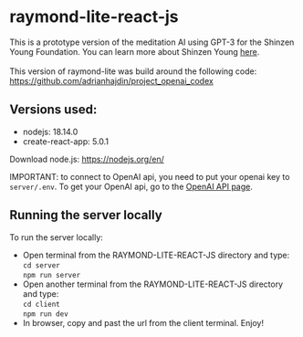 # raymond-lite-react-js

This is a prototype version of the meditation AI using GPT-3 for the Shinzen Young Foundation. You can learn more about Shinzen Young [here](https://unifiedmindfulness.com/team/shinzen-young-2/).
\
\
This version of raymond-lite was build around the following code: https://github.com/adrianhajdin/project_openai_codex

## Versions used:
- nodejs: 18.14.0
- create-react-app: 5.0.1

Download node.js: https://nodejs.org/en/

IMPORTANT: to connect to OpenAI api, you need to put your openai key to `server/.env`. To get your OpenAI api, go to the [OpenAI API page](https://openai.com/api/).

## Running the server locally

To run the server locally:
- Open terminal from the RAYMOND-LITE-REACT-JS directory and type:\
`cd server` \
`npm run server`
- Open another terminal from the RAYMOND-LITE-REACT-JS directory and type:\
`cd client` \
`npm run dev`
- In browser, copy and past the url from the client terminal. Enjoy!
